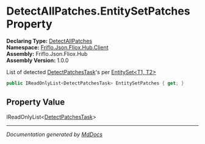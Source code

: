 ﻿<!--  
  <auto-generated>   
    The contents of this file were generated by a tool.  
    Changes to this file may be list if the file is regenerated  
  </auto-generated>   
-->

# DetectAllPatches.EntitySetPatches Property

**Declaring Type:** [DetectAllPatches](../index.md)  
**Namespace:** [Friflo.Json.Fliox.Hub.Client](../../index.md)  
**Assembly:** Friflo.Json.Fliox.Hub  
**Assembly Version:** 1.0.0

List of detected [DetectPatchesTask](../../DetectPatchesTask/index.md)'s per [EntitySet\<T1, T2\>](../../EntitySet-2/index.md)

```csharp
public IReadOnlyList<DetectPatchesTask> EntitySetPatches { get; }
```

## Property Value

IReadOnlyList\<[DetectPatchesTask](../../DetectPatchesTask/index.md)\>

___

*Documentation generated by [MdDocs](https://github.com/ap0llo/mddocs)*
